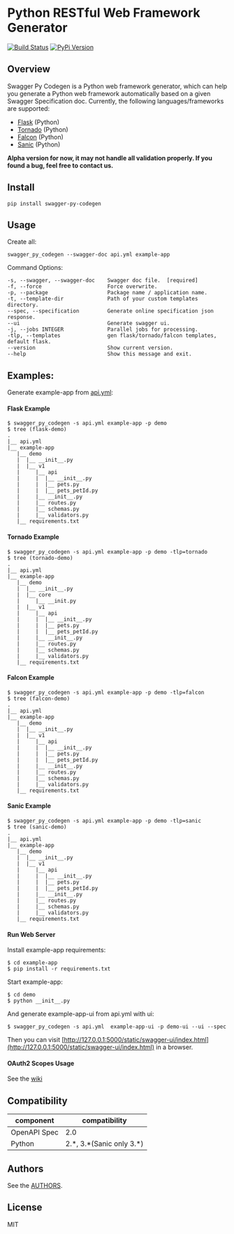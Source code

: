 # Python RESTful Web Framework Generator

[![Build Status][travis-image]][travis-url] [![PyPi Version][pypi-image]][pypi-url]

## Overview


Swagger Py Codegen is a Python web framework generator, which can help you generate a Python web framework automatically based on a given Swagger Specification doc. Currently, the following languages/frameworks are supported:


* [Flask](http://flask.pocoo.org/) (Python)
* [Tornado](http://www.tornadoweb.org/en/stable/) (Python)
* [Falcon](https://falconframework.org/) (Python)
* [Sanic](https://github.com/channelcat/sanic) (Python)


**Alpha version for now, it may not handle all validation properly. If you found a bug, feel free to contact us.**


## Install

```
pip install swagger-py-codegen
```

## Usage

Create all:

```
swagger_py_codegen --swagger-doc api.yml example-app
```

Command Options:

	-s, --swagger, --swagger-doc    Swagger doc file.  [required]
	-f, --force                     Force overwrite.
	-p, --package                   Package name / application name.
	-t, --template-dir              Path of your custom templates directory.
	--spec, --specification         Generate online specification json response.
	--ui                            Generate swagger ui.
	-j, --jobs INTEGER              Parallel jobs for processing.
	-tlp, --templates               gen flask/tornado/falcon templates, default flask.
	--version                       Show current version.
	--help                          Show this message and exit.

## Examples:

Generate example-app from [api.yml](https://github.com/guokr/swagger-py-codegen/blob/master/api.yml "Title"):

#### Flask Example

    $ swagger_py_codegen -s api.yml example-app -p demo
    $ tree (flask-demo)
	.
	|__ api.yml
	|__ example-app
	   |__ demo
	   |  |__ __init__.py
	   |  |__ v1
	   |     |__ api
	   |     |  |__ __init__.py
	   |     |  |__ pets.py
	   |     |  |__ pets_petId.py
	   |     |__ __init__.py
	   |     |__ routes.py
	   |     |__ schemas.py
	   |     |__ validators.py
	   |__ requirements.txt

#### Tornado Example

	$ swagger_py_codegen -s api.yml example-app -p demo -tlp=tornado
    $ tree (tornado-demo)
	.
	|__ api.yml
	|__ example-app
	   |__ demo
	   |  |__ __init__.py
	   |  |__ core
	   |     |__ __init.py
	   |  |__ v1
	   |     |__ api
	   |     |  |__ __init__.py
	   |     |  |__ pets.py
	   |     |  |__ pets_petId.py
	   |     |__ __init__.py
	   |     |__ routes.py
	   |     |__ schemas.py
	   |     |__ validators.py
	   |__ requirements.txt

#### Falcon Example

    $ swagger_py_codegen -s api.yml example-app -p demo -tlp=falcon
    $ tree (falcon-demo)
	.
	|__ api.yml
	|__ example-app
	   |__ demo
	   |  |__ __init__.py
	   |  |__ v1
	   |     |__ api
	   |     |  |__ __init__.py
	   |     |  |__ pets.py
	   |     |  |__ pets_petId.py
	   |     |__ __init__.py
	   |     |__ routes.py
	   |     |__ schemas.py
	   |     |__ validators.py
	   |__ requirements.txt


#### Sanic Example

    $ swagger_py_codegen -s api.yml example-app -p demo -tlp=sanic
    $ tree (sanic-demo)
	.
	|__ api.yml
	|__ example-app
	   |__ demo
	   |  |__ __init__.py
	   |  |__ v1
	   |     |__ api
	   |     |  |__ __init__.py
	   |     |  |__ pets.py
	   |     |  |__ pets_petId.py
	   |     |__ __init__.py
	   |     |__ routes.py
	   |     |__ schemas.py
	   |     |__ validators.py
	   |__ requirements.txt


#### Run Web Server

Install example-app requirements:

    $ cd example-app
    $ pip install -r requirements.txt

Start example-app:

    $ cd demo
    $ python __init__.py

And generate example-app-ui from api.yml with ui:

    $ swagger_py_codegen -s api.yml  example-app-ui -p demo-ui --ui --spec

Then you can visit [http://127.0.0.1:5000/static/swagger-ui/index.html](http://127.0.0.1:5000/static/swagger-ui/index.html) in a browser.


#### OAuth2 Scopes Usage

See the [wiki](https://github.com/guokr/swagger-py-codegen/wiki/OAuth2-Scopes-Usage)


## Compatibility

|component|compatibility|
|-----|-----|
|OpenAPI Spec|2.0|
|Python|2.\*, 3.\*(Sanic only 3.\*)|


## Authors

See the [AUTHORS](https://github.com/guokr/swagger-py-codegen/blob/master/AUTHORS "Title").


## License

MIT

[travis-url]: https://travis-ci.org/guokr/swagger-py-codegen
[travis-image]: https://travis-ci.org/guokr/swagger-py-codegen.svg

[pypi-url]: https://pypi.python.org/pypi/swagger-py-codegen/
[pypi-image]: https://img.shields.io/pypi/v/swagger-py-codegen.svg?style=flat-square
